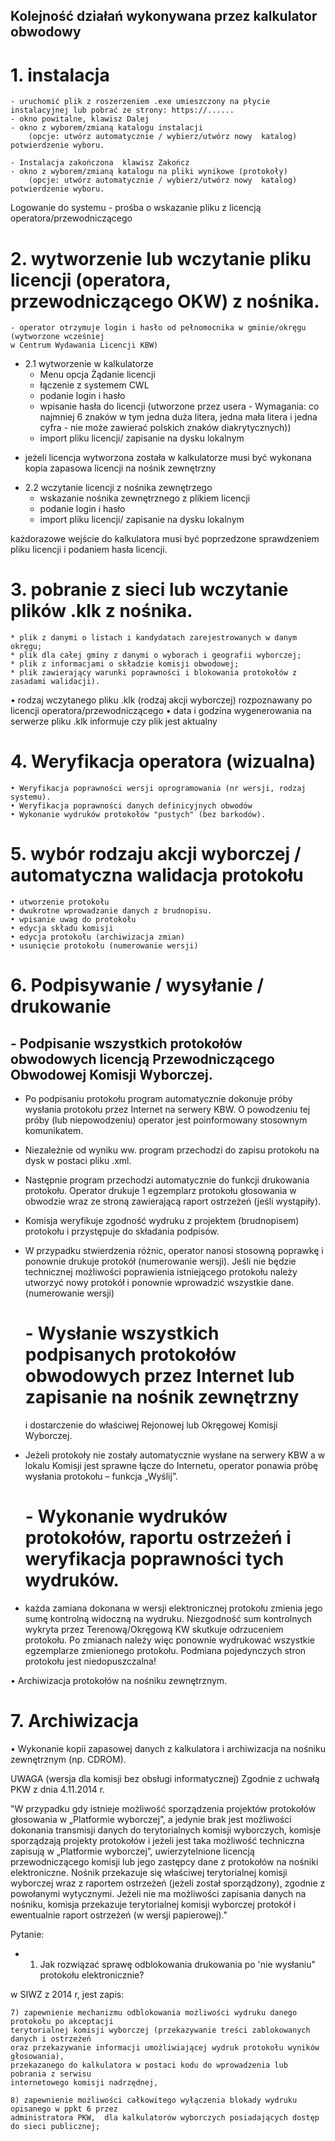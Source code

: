## Kolejność działań wykonywana przez kalkulator obwodowy

# 1. instalacja
	- uruchomić plik z roszerzeniem .exe umieszczony na płycie instalacyjnej lub pobrać ze strony: https://......
	- okno powitalne, klawisz Dalej
	- okno z wyborem/zmianą katalogu instalacji 
		(opcje: utwórz automatycznie / wybierz/utwórz nowy  katalog) potwierdzenie wyboru.

	- Instalacja zakończona  klawisz Zakończ
	- okno z wyborem/zmianą katalogu na pliki wynikowe (protokoły) 
		(opcje: utwórz automatycznie / wybierz/utwórz nowy  katalog) potwierdzenie wyboru.

Logowanie do systemu - prośba o wskazanie pliku z licencją operatora/przewodniczącego

# 2. wytworzenie lub wczytanie pliku licencji (operatora, przewodniczącego OKW) z nośnika.
	- operator otrzymuje login i hasło od pełnomocnika w gminie/okręgu (wytworzone wcześniej
	w Centrum Wydawania Licencji KBW)

* 2.1 wytworzenie w kalkulatorze
	- Menu opcja Żądanie licencji
	- łączenie z systemem CWL
	- podanie login i hasło
	- wpisanie hasła do licencji (utworzone przez usera - Wymagania: co najmniej 6 znaków w tym jedna duża litera,
	jedna mała litera i jedna cyfra - nie może zawierać polskich znaków diakrytycznych))
	- import pliku licencji/ zapisanie na dysku lokalnym

- jeżeli licencja wytworzona została w kalkulatorze musi być wykonana kopia zapasowa licencji na nośnik zewnętrzny

* 2.2 wczytanie licencji z nośnika zewnętrzego
	- wskazanie nośnika zewnętrznego z plikiem licencji
	- podanie login i hasło
	- import pliku licencji/ zapisanie na dysku lokalnym

każdorazowe wejście do kalkulatora musi być poprzedzone sprawdzeniem pliku licencji i podaniem hasła licencji.
		
# 3. pobranie z sieci lub wczytanie plików .klk z nośnika.
	* plik z danymi o listach i kandydatach zarejestrowanych w danym okręgu;
	* plik dla całej gminy z danymi o wyborach i geografii wyborczej;
	* plik z informacjami o składzie komisji obwodowej;
	* plik zawierający warunki poprawności i blokowania protokołów z zasadami walidacji).
• rodzaj wczytanego pliku .klk (rodzaj akcji wyborczej) rozpoznawany po licencji operatora/przewodniczącego 
• data i godzina wygenerowania na serwerze pliku .klk informuje czy plik jest aktualny

# 4. Weryfikacja operatora (wizualna)
	• Weryfikacja poprawności wersji oprogramowania (nr wersji, rodzaj systemu).
	• Weryfikacja poprawności danych definicyjnych obwodów
	• Wykonanie wydruków protokołów "pustych" (bez barkodów).

# 5. wybór rodzaju akcji wyborczej / automatyczna walidacja protokołu
	• utworzenie protokołu
	• dwukrotne wprowadzanie danych z brudnopisu.
	• wpisanie uwag do protokołu
	• edycja składu komisji
	• edycja protokołu (archiwizacja zmian)
	• usunięcie protokołu (numerowanie wersji)

# 6. Podpisywanie / wysyłanie / drukowanie




## - Podpisanie wszystkich protokołów obwodowych licencją Przewodniczącego Obwodowej Komisji Wyborczej.

* Po podpisaniu protokołu program automatycznie dokonuje próby wysłania protokołu przez
Internet na serwery KBW. O powodzeniu tej próby (lub niepowodzeniu) operator jest poinformowany stosownym komunikatem.

* Niezależnie od wyniku ww. program przechodzi do zapisu protokołu na dysk w postaci pliku
.xml.

* Następnie program przechodzi automatycznie do funkcji drukowania protokołu. Operator drukuje 
1 egzemplarz protokołu głosowania w obwodzie wraz ze stroną zawierającą raport ostrzeżeń (jeśli wystąpiły).

* Komisja weryfikuje zgodność wydruku z projektem (brudnopisem) protokołu i przystępuje do
składania podpisów.

* W przypadku stwierdzenia różnic, operator nanosi stosowną poprawkę i ponownie drukuje protokół (numerowanie wersji).
Jeśli nie będzie technicznej możliwości poprawienia istniejącego protokołu należy utworzyć nowy protokół
i ponownie wprowadzić wszystkie dane.(numerowanie wersji)

	# - Wysłanie wszystkich podpisanych protokołów obwodowych przez Internet lub zapisanie na nośnik zewnętrzny
	i dostarczenie do właściwej Rejonowej lub Okręgowej Komisji Wyborczej.

* Jeżeli protokoły nie zostały automatycznie wysłane na serwery KBW a w lokalu Komisji jest sprawne łącze
do Internetu, operator ponawia próbę wysłania protokołu – funkcja „Wyślij”.
	
	# - Wykonanie wydruków protokołów, raportu ostrzeżeń i weryfikacja poprawności tych wydruków.

* każda zamiana dokonana w wersji elektronicznej protokołu zmienia jego sumę kontrolną widoczną na wydruku.
Niezgodność sum kontrolnych wykryta przez Terenową/Okręgową KW skutkuje odrzuceniem protokołu.
Po zmianach należy więc ponownie wydrukować wszystkie egzemplarze zmienionego protokołu.
Podmiana pojedynczych stron protokołu jest niedopuszczalna!

• Archiwizacja protokołów na nośniku zewnętrznym.

# 7. Archiwizacja
• Wykonanie kopii zapasowej danych z kalkulatora i archiwizacja na nośniku zewnętrznym (np. CDROM). 

UWAGA
(wersja dla komisji bez obsługi informatycznej)
Zgodnie z uchwałą PKW z dnia 4.11.2014 r.

"W przypadku gdy istnieje możliwość sporządzenia projektów protokołów głosowania w „Platformie wyborczej”,
a jedynie brak jest możliwości dokonania transmisji danych do terytorialnych komisji wyborczych, 
komisje sporządzają projekty protokołów i jeżeli jest taka możliwość techniczna zapisują 
w „Platformie wyborczej”, uwierzytelnione licencją przewodniczącego komisji lub jego zastępcy dane 
z protokołów na nośniki elektroniczne. Nośnik przekazuje się właściwej terytorialnej komisji wyborczej 
wraz z raportem ostrzeżeń (jeżeli został sporządzony), zgodnie z powołanymi wytycznymi.
Jeżeli nie ma możliwości zapisania danych na nośniku, komisja przekazuje terytorialnej
komisji wyborczej protokół i ewentualnie raport ostrzeżeń (w wersji papierowej)."

Pytanie:
* 1. Jak rozwiązać sprawę odblokowania drukowania po 'nie wysłaniu" protokołu elektronicznie?

w SIWZ z 2014 r, jest zapis:

	7) zapewnienie mechanizmu odblokowania możliwości wydruku danego protokołu po akceptacji 
	terytorialnej komisji wyborczej (przekazywanie treści zablokowanych danych i ostrzeżeń
	oraz przekazywanie informacji umożliwiającej wydruk protokołu wyników głosowania), 
	przekazanego do kalkulatora w postaci kodu do wprowadzenia lub pobrania z serwisu 
	internetowego komisji nadrzędnej,

	8) zapewnienie możliwości całkowitego wyłączenia blokady wydruku opisanego w ppkt 6 przez 
	administratora PKW,  dla kalkulatorów wyborczych posiadających dostęp do sieci publicznej;
